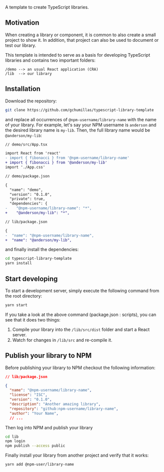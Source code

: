 A template to create TypeScript libraries.

## Motivation

When creating a library or component, it is common to also create a small project to show it. In addition, that project can also be used to document or test our library.

This template is intended to serve as a basis for developing TypeScript libraries and contains two important folders:

```
/demo --> an usual React application (CRA)
/lib  --> our library
```

## Installation

Download the repository:

```bash
git clone https://github.com/gchumillas/typescript-library-template
```

and replace all occurrences of `@npm-username/library-name` with the name of your library. For example, let's say your NPM username is `anderson` and the desired library name is `my-lib`. Then, the full library name would be `@anderson/my-lib`:

```diff
// demo/src/App.tsx

import React from 'react'
- import { fibonacci } from '@npm-username/library-name'
+ import { fibonacci } from '@anderson/my-lib'
import './App.css'
```

```diff
// demo/package.json

{
  "name": "demo",
  "version": "0.1.0",
  "private": true,
  "dependencies": {
-    "@npm-username/library-name": "*",
+    "@anderson/my-lib": "*",
```

```diff
// lib/package.json

{
-  "name": "@npm-username/library-name",
+  "name": "@anderson/my-lib",
```

and finally install the dependencies:

```bash
cd typescript-library-template
yarn install
```

## Start developing

To start a development server, simply execute the following command from the root directory:

```bash
yarn start
```

If you take a look at the above command (package.json : scripts), you can see that it does two things:

1. Compile your library into the `/lib/src/dist` folder and start a React server.
2. Watch for changes in `/lib/src` and re-compile it.

## Publish your library to NPM

Before publishing your library to NPM checkout the following information:

```json
// lib/package.json

{
  "name": "@npm-username/library-name",
  "license": "ISC",
  "version": "0.1.0",
  "description": "Another amazing library",
  "repository": "github:npm-username/library-name",
  "author": "Your Name",
  // ...
```

Then log into NPM and publish your library

```bash
cd lib
npm login
npm publish --access public
```

Finally install your library from another project and verify that it works:

```bash
yarn add @npm-user/library-name
```
